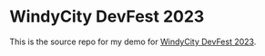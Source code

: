 # WindyCity DevFest 2023

This is the source repo for my demo for [WindyCity DevFest 2023](https://windycity.devfest.io/).
